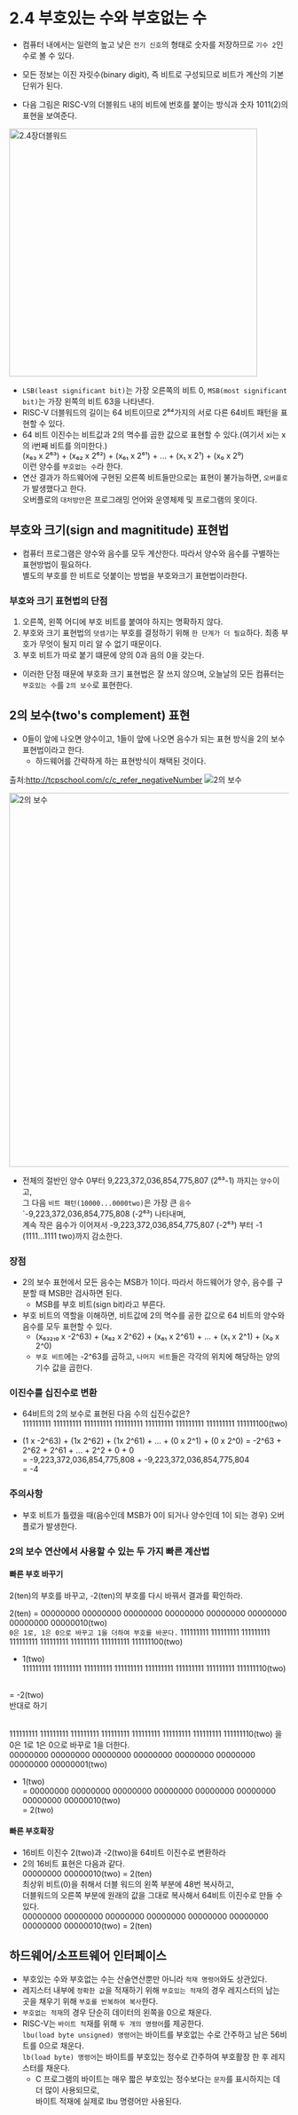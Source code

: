 # 2.4 부호있는 수와 부호없는 수
- 컴퓨터 내에서는 일련의 높고 낮은 `전기 신호`의 형태로 숫자를 저장하므로 `기수 2`인 수로 볼 수 있다. <br />

- 모든 정보는 이진 자릿수(binary digit), 즉 비트로 구성되므로 비트가 계산의 기본 단위가 된다.

- 다음 그림은 RISC-V의 더블워드 내의 비트에 번호를 붙이는 방식과 숫자 1011(2)의 표현을 보여준다.

<img width="447" alt="2.4장더블워드" src="https://user-images.githubusercontent.com/40673012/96523766-841df800-12b1-11eb-9cee-06f7f206239c.png">

- `LSB(least significant bit)`는 가장 오른쪽의 비트 0, `MSB(most significant bit)`는 가장 왼쪽의 비트 63을 나타낸다.
- RISC-V 더블워드의 길이는 64 비트이므로 2⁶⁴가지의 서로 다른 64비트 패턴을 표현할 수 있다.
- 64 비트 이진수는 비트값과 2의 멱수를 곱한 값으로 표현할 수 있다.(여기서 xi는 x의 i번째 비트를 의미한다.) <br />
(x₆₃ x 2⁶³) + (x₆₂ x 2⁶²) + (x₆₁ x 2⁶¹) + ... + (x₁ x 2¹) + (x₀ x 2⁰)  <br />
이런 양수를 `부호없는 수`라 한다.
- 연산 결과가 하드웨어에 구현된 오른쪽 비트들만으로는 표현이 불가능하면, `오버플로`가 발생했다고 한다.
<br/> 오버플로의 `대처방안`은 프로그래밍 언어와 운영체제 및 프로그램의 못이다.

## 부호와 크기(sign and magnititude) 표현법

- 컴퓨터 프로그램은 양수와 음수를 모두 계산한다. 따라서 양수와 음수를 구별하는 표현방법이 필요하다. <br />
별도의 부호를 한 비트로 덧붙이는 방법을 부호와크기 표현법이라한다.  

### 부호와 크기 표현법의 단점
1. 오른쪽, 왼쪽 어디에 부호 비트를 붙여야 하지는 명확하지 않다.<br />
2. 부호와 크기 표현법의 `덧셈기`는 부호를 결정하기 위해 `한 단계가 더 필요`하다. 최종 부호가 무엇이 될지 미리 알 수 없기 때문이다.<br />
3. 부호 비트가 따로 붙기 떄문에 양의 0과 음의 0을 갖는다.<br />

- 이러한 단점 때문에 부호화 크기 표현법은 잘 쓰지 않으며, 오늘날의 모든 컴퓨터는 `부호있는 수`를 `2의 보수`로 표현한다.


## 2의 보수(two's complement) 표현
- 0들이 앞에 나오면 양수이고, 1들이 앞에 나오면 음수가 되는 표현 방식을 2의 보수 표현법이라고 한다.
    - 하드웨어를 간략하게 하는 표현방식이 채택된 것이다.<br />

출처:http://tcpschool.com/c/c_refer_negativeNumber
![2의 보수](https://user-images.githubusercontent.com/40673012/96650921-b0e41500-136e-11eb-94bc-2a2bc807a7ca.png)

<img width="674" alt="2의 보수" src="https://user-images.githubusercontent.com/40673012/96651211-497a9500-136f-11eb-9731-dbe841320728.png">

- 전체의 절반인 양수 0부터 9,223,372,036,854,775,807 (2⁶³-1) 까지는 `양수`이고, <br />
그 다음 `비트 패턴(10000...0000two)`은 가장 큰 `음수` `-9,223,372,036,854,775,808 (-2⁶³) 나타내며,<br />
계속 작은 음수가 이어져서 -9,223,372,036,854,775,807 (-2⁶³)  부터 -1 (1111...1111 two)까지 감소한다. <br />

### 장점
- 2의 보수 표현에서 모든 음수는 MSB가 1이다. 따라서 하드웨어가 양수, 음수를 구분할 때 MSB만 검사하면 된다.
    - MSB를 부호 비트(sign bit)라고 부른다.
- 부호 비트의 역할을 이해하면, 비트값에 2의 멱수를 공한 값으로 64 비트의 양수와 음수를 모두 표현할 수 있다.
    - (x₆₃₂₁₀ x -2^63) + (x₆₂ x 2^62) + (x₆₁ x 2^61) + ... + (x₁ x 2^1) + (x₀ x 2^0)  <br />
    - `부호 비트`에는 -2^63를 곱하고, `나머지 비트`들은 각각의 위치에 해당하는 양의 기수 값을 곱한다.


### 이진수를 십진수로 변환
- 64비트의 2의 보수로 표현된 다음 수의 십진수값은? <br />
111111111  111111111  111111111 111111111  111111111  111111111  111111111  111111100(two)

- (1 x -2^63) + (1x 2^62) + (1x 2^61) + ... + (0 x 2^1) + (0 x 2^0) 
=  -2^63 + 2^62 + 2^61 + ... + 2^2 + 0 + 0 <br />
= -9,223,372,036,854,775,808 + -9,223,372,036,854,775,804 <br />
= -4

### 주의사항
- 부호 비트가 틀렸을 때(음수인데 MSB가 0이 되거나 양수인데 1이 되는 경우) 오버플로가 발생한다.

### 2의 보수 연산에서 사용할 수 있는 두 가지 빠른 계산법
#### 빠른 부호 바꾸기
2(ten)의 부호를 바꾸고, -2(ten)의 부호를 다시 바꿔서 결과를 확인하라.

2(ten) = 00000000 00000000 00000000 00000000 00000000 00000000 00000000 00000010(two) <br/>
`0은 1로, 1은 0으로 바꾸고 1을 더하여 부호를 바꾼다.`
111111111  111111111  111111111 111111111  111111111  111111111  111111111  111111100(two) <br />
+ 1(two)<br/>
111111111  111111111  111111111 111111111  111111111  111111111  111111111  111111110(two)
<br />
= -2(two) <br />
반대로 하기 <br /><br />

111111111  111111111  111111111 111111111  111111111  111111111  111111111  111111110(two) 을 0은 1로 1은 0으로 바꾸로 1을 더한다.<br />
00000000 00000000 00000000 00000000 00000000 00000000 00000000 00000001(two)<br />
+ 1(two)<br/>
= 
00000000 00000000 00000000 00000000 00000000 00000000 00000000 00000010(two)<br />
= 2(two) <br />

#### 빠른 부호확장
- 16비트 이진수 2(two)과 -2(two)을 64비트 이진수로 변환하라  <br />
- 2의 16비트 표현은 다음과 같다. <br />
00000000 00000010(two) = 2(ten) <br />
최상위 비트(0)을 취해서 더블 워드의 왼쪽 부분에 48번 복사하고, <br />
더블워드의 오른쪽 부분에 원래의 값을 그대로 복사해서 64비트 이진수로 만들 수 있다. <br />
00000000 00000000 00000000 00000000 00000000 00000000 00000000 00000010(two) = 2(ten) 


## 하드웨어/소프트웨어 인터페이스
- 부호있는 수와 부호없는 수는 산술연산뿐만 아니라 `적재 명령어`와도 상관있다.
- 레지스터 내부에 `정확한 값`을 적재하기 위해 `부호있는 적재`의 경우 레지스터의 남는 곳을 채우기 위해 `부호를 반복하여 복사`한다.
- `부호없는 적재`의 경우 단순히 데이터의 왼쪽을 0으로 채운다.
- RISC-V는 `바이트 적`재를 위해 `두 개의 명령어`를 제공한다.<br />
`lbu(load byte unsigned) 명령어`는 바이트를 부호없는 수로 간주하고 남은 56비트를 0으로 채운다.<br />
`lb(load byte) 명령어`는 바이트를 부호있는 정수로 간주하여 부호활장 한 후 레지스터를 채운다.<br />
    - C 프로그램의 바이트는 매우 짧은 부호있는 정수보다는 `문자`를 표시하지는 데 더 많이 사용되므로, <br />
    바이트 적재에 실제로 lbu 명령어만 사용된다. 
    


